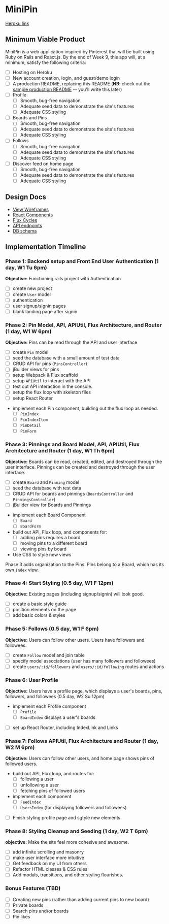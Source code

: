 # MiniPin

[Heroku link](http://minipin.herokuapp.com/)

## Minimum Viable Product

MiniPin is a web application inspired by Pinterest that will be built using Ruby on Rails and React.js.  By the end of Week 9, this app will, at a minimum, satisfy the following criteria:

- [ ] Hosting on Heroku
- [ ] New account creation, login, and guest/demo login
- [ ] A production README, replacing this README (**NB**: check out the [sample production README](docs/production_readme.md) -- you'll write this later)
- [ ] Profile
  - [ ] Smooth, bug-free navigation
  - [ ] Adequate seed data to demonstrate the site's features
  - [ ] Adequate CSS styling
- [ ] Boards and Pins
  - [ ] Smooth, bug-free navigation
  - [ ] Adequate seed data to demonstrate the site's features
  - [ ] Adequate CSS styling
- [ ] Follows
  - [ ] Smooth, bug-free navigation
  - [ ] Adequate seed data to demonstrate the site's features
  - [ ] Adequate CSS styling
- [ ] Discover feed on home page
  - [ ] Smooth, bug-free navigation
  - [ ] Adequate seed data to demonstrate the site's features
  - [ ] Adequate CSS styling

## Design Docs
* [View Wireframes][views]
* [React Components][components]
* [Flux Cycles][flux-cycles]
* [API endpoints][api-endpoints]
* [DB schema][schema]

[views]: docs/views.md
[components]: docs/components.md
[flux-cycles]: docs/flux-cycles.md
[api-endpoints]: docs/api-endpoints.md
[schema]: docs/schema.md

## Implementation Timeline

### Phase 1: Backend setup and Front End User Authentication (1 day, W1 Tu 6pm)

**Objective:** Functioning rails project with Authentication

- [ ] create new project
- [ ] create `User` model
- [ ] authentication
- [ ] user signup/signin pages
- [ ] blank landing page after signin

### Phase 2: Pin Model, API, APIUtil, Flux Architecture, and Router (1 day, W1 W 6pm)

**Objective:** Pins can be read through
the API and user interface

- [ ] create `Pin` model
- [ ] seed the database with a small amount of test data
- [ ] CRUD API for pins (`PinsController`)
- [ ] jBuilder views for pins
- [ ] setup Webpack & Flux scaffold
- [ ] setup `APIUtil` to interact with the API
- [ ] test out API interaction in the console.
- [ ] setup the flux loop with skeleton files
- [ ] setup React Router
- implement each Pin component, building out the flux loop as needed.
  - [ ] `PinIndex`
  - [ ] `PinIndexItem`
  - [ ] `PinDetail`
  - [ ] `PinForm`

### Phase 3: Pinnings and Board Model, API, APIUtil, Flux Architecture and Router (1 day, W1 Th 6pm)

**Objective:** Boards can be read, created, edited, and destroyed through the user interface. Pinnings can be created and destroyed through the user interface.

- [ ] create `Board` and `Pinning` model
- [ ] seed the database with test data
- [ ] CRUD API for boards and pinnings (`BoardsController` and `PinningsController`)
- [ ] jBuilder view for Boards and Pinnings
- implement each Board Component
  - [ ] `Board`
  - [ ] `BoardForm`
- build out API, Flux loop, and components for:
  - [ ] adding pins requires a board
  - [ ] moving pins to a different board
  - [ ] viewing pins by board
- Use CSS to style new views

Phase 3 adds organization to the Pins. Pins belong to a Board,
which has its own `Index` view.

### Phase 4: Start Styling (0.5 day, W1 F 12pm)

**Objective:** Existing pages (including signup/signin) will look good.

- [ ] create a basic style guide
- [ ] position elements on the page
- [ ] add basic colors & styles

### Phase 5: Follows (0.5 day, W1 F 6pm)

**Objective:** Users can follow other users. Users have followers and followees.

- [ ] create `Follow` model and join table
- [ ] specify model associations (user has many followers and followees)
- [ ] create `users/:id/followers` and `users/:id/following` routes and actions

### Phase 6: User Profile

**Objective:** Users have a profile page, which displays a user's boards, pins, followers, and followees (0.5 day, W2 Su 12pm)

- implement each Profile component
  - [ ] `Profile`
  - [ ] `BoardIndex` displays a user's boards
- [ ] set up React Router, including IndexLink and Links

### Phase 7: Follows APIUtil, Flux Architecture and Router  (1 day, W2 M 6pm)

**Objective:** Users can follow other users, and home page shows pins of followed users.

- build out API, Flux loop, and routes for:
  - [ ] following a user
  - [ ] unfollowing a user
  - [ ] fetching pins of followed users
- implement each component
  - [ ] `FeedIndex`
  - [ ] `UsersIndex` (for displaying followers and followees)
- [ ] Finish styling profile page and sgtyle new elements

### Phase 8: Styling Cleanup and Seeding (1 day, W2 T 6pm)

**objective:** Make the site feel more cohesive and awesome.

- [ ] add infinite scrolling and masonry
- [ ] make user interface more intuitive
- [ ] Get feedback on my UI from others
- [ ] Refactor HTML classes & CSS rules
- [ ] Add modals, transitions, and other styling flourishes.

### Bonus Features (TBD)
- [ ] Creating new pins (rather than adding current pins to new board)
- [ ] Private boards
- [ ] Search pins and/or boards
- [ ] Pin likes

[phase-one]: docs/phases/phase1.md
[phase-two]: docs/phases/phase2.md
[phase-three]: docs/phases/phase3.md
[phase-four]: docs/phases/phase4.md
[phase-five]: docs/phases/phase5.md
